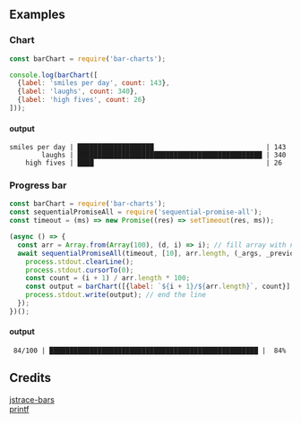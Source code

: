 ## Examples
### Chart
```js
const barChart = require('bar-charts');

console.log(barChart([
  {label: 'smiles per day', count: 143},
  {label: 'laughs', count: 340},
  {label: 'high fives', count: 26}
]));
```
#### output
```
smiles per day | ███████████████████                            | 143
        laughs | ██████████████████████████████████████████████ | 340
    high fives | ████                                           | 26
```
### Progress bar
```js
const barChart = require('bar-charts');
const sequentialPromiseAll = require('sequential-promise-all');
const timeout = (ms) => new Promise((res) => setTimeout(res, ms));

(async () => {
  const arr = Array.from(Array(100), (d, i) => i); // fill array with n values 0..100
  await sequentialPromiseAll(timeout, [10], arr.length, (_args, _previousResponse, i) => {
    process.stdout.clearLine();
    process.stdout.cursorTo(0);
    const count = (i + 1) / arr.length * 100;
    const output = barChart([{label: `${i + 1}/${arr.length}`, count}], {percentages: true});
    process.stdout.write(output); // end the line
  });
})();
```
#### output
```
 84/100 | ████████████████████████████████████████████████████ |  84%
```

## Credits
[jstrace-bars](https://github.com/jstrace/bars)  
[printf](https://github.com/adaltas/node-printf)
